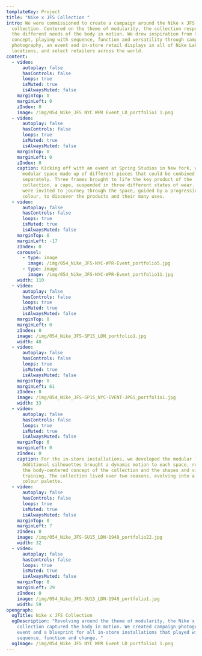 ```yaml
---
templateKey: Project
title: "Nike x JFS Collection "
intro: We were commissioned to create a campaign around the Nike x JFS
  collection. Centered on the theme of modularity, the collection responded to
  the different needs of the body in motion. We drew inspiration from this core
  concept, playing with sequence, function and versatility through campaign
  photography, an event and in-store retail displays in all of Nike Lab’s
  locations, and select retailers across the world.
content:
  - video:
      autoplay: false
      hasControls: false
      loops: true
      isMuted: true
      isAlwaysMuted: false
    marginTop: 0
    marginLeft: 0
    zIndex: 0
    image: /img/054_Nike_JFS NYC WPR Event_LD_portfolio1 1.png
  - video:
      autoplay: false
      hasControls: false
      loops: true
      isMuted: true
      isAlwaysMuted: false
    marginTop: 0
    marginLeft: 0
    zIndex: 0
    caption: Kicking off with an event at Spring Studios in New York, we created a
      modular space made up of different pieces that could be combined or used
      separately. Three frames brought to life the key product of the
      collection, a cape, suspended in three different states of wear. Visitors
      were invited to journey through the space, guided by a progression of
      colour, to discover the products and their many uses.
  - video:
      autoplay: false
      hasControls: false
      loops: true
      isMuted: true
      isAlwaysMuted: false
    marginTop: 0
    marginLeft: -17
    zIndex: 0
    carousel:
      - type: image
        image: /img/054_Nike_JFS-NYC-WPR-Event_portfolio5.jpg
      - type: image
        image: /img/054_Nike_JFS-NYC-WPR-Event_portfolio11.jpg
    width: 110
  - video:
      autoplay: false
      hasControls: false
      loops: true
      isMuted: true
      isAlwaysMuted: false
    marginTop: 8
    marginLeft: 0
    zIndex: 0
    image: /img/054_Nike_JFS-SP15_LDN_portfolio1.jpg
    width: 48
  - video:
      autoplay: false
      hasControls: false
      loops: true
      isMuted: true
      isAlwaysMuted: false
    marginTop: 0
    marginLeft: 61
    zIndex: 0
    image: /img/054_Nike_JFS-SP15_NYC-EVENT-JPGS_portfolio1.jpg
    width: 33
  - video:
      autoplay: false
      hasControls: false
      loops: true
      isMuted: true
      isAlwaysMuted: false
    marginTop: 0
    marginLeft: 0
    zIndex: 0
    caption: For the in-store installations, we developed the modular frame display.
      Additional silhouettes brought a dynamic motion to each space, referencing
      the body-centered concept of the collection and the shapes and visuals of
      training. The collection lived over two seasons, evolving into a different
      colour palette.
  - video:
      autoplay: false
      hasControls: false
      loops: true
      isMuted: true
      isAlwaysMuted: false
    marginTop: 0
    marginLeft: 7
    zIndex: 0
    image: /img/054_Nike_JFS-SU15_LDN-1948_portfolio22.jpg
    width: 32
  - video:
      autoplay: false
      hasControls: false
      loops: true
      isMuted: true
      isAlwaysMuted: false
    marginTop: 8
    marginLeft: 29
    zIndex: 0
    image: /img/054_Nike_JFS-SU15_LDN-1948_portfolio1.jpg
    width: 59
opengraph:
  ogTitle: Nike x JFS Collection
  ogDescription: "Revolving around the theme of modularity, the Nike x JFS
    collection captured the body in motion. We created campaign photography, an
    event and a blueprint for all in-store installations that played with
    sequence, function and change. "
  ogImage: /img/054_Nike_JFS NYC WPR Event_LD_portfolio1 1.png
---
```

